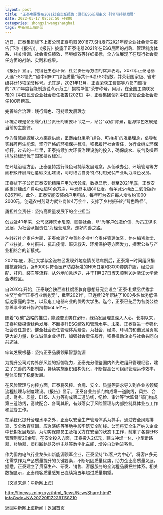 ```yaml
---
layout: post
title: "正泰电器发布2021社会责任报告：践行ESG长期主义 引领可持续发展"
date: 2022-05-17 08:02:50 +0800
categories: zhongxinwangshanghai
tags: 中新网上海新闻
---
```

<p>近日，正泰集团旗下上市公司正泰电器(601877.SH)发布2021年度企业社会责任报告(下称《报告》)。《报告》披露了正泰电器2021年在ESG层面的战略、管理制度体系、相关培训、社会责任绩效、环境绩效等详细指标，全方位展现了在履行社会责任方面的战略、实践和成果。</p>
 <p>《报告》显示，凭借在生态环保、社会责任等方面的优异表现，2021年正泰电器入选“ESG领先”“碳中和60”“绿色质量”等共计6项ESG指数，并荣获国家级、省市级共计15项荣誉称号。尤其是，2021年12月，正泰荣获工信部等八部门颁授的“2021年度智能制造试点示范工厂揭榜单位”荣誉称号。同月，在全国工商联发布的《中国民营企业社会责任报告(2021)》中，正泰集团位列中国民营企业社会责任100强榜首。</p>
 <p>完善综合治理：践行绿色、可持续发展理念</p>
 <p>环境治理是企业履行社会责任的重要环节之一，结合“双碳”背景，能源绿色发展是当前的主旋律。</p>
 <p>作为智慧能源解决方案提供商，正泰始终秉承“绿色、可持续”的发展理念，倡导和实践可再生能源，坚守严格的环境保护标准，积极履行社会责任，为行业树立环保标杆。过去的一年里，正泰持续加大环保治理设施的投入，确保废水、废气及噪声排放指标远优于国家排放标准。</p>
 <p>在环境治理方面，正泰坚持践行绿色可持续发展理念，从低碳办公、环境管理等方面积极开展绿色低碳文化建设，同时结合自身特点利用光伏产业助力绿色发展。</p>
 <p>正泰旗下子公司正泰安能精耕户用光伏领域，数据显示，截至2021年底，正泰安能累计建成户用电站超50余万座，年发绿电超80亿度，每年减少排放二氧化碳约826万吨。此外，正泰安能安装的户用电站，每年可为农户每人增收约1000-2000元，创造农村劳动力就业岗位4万余个，支撑了乡村振兴的“绿色路径”。</p>
 <p>勇担社会责任：坚持高质量发展下的企业担当</p>
 <p>创业近40年来，公司坚持饮水思源，回馈社会，以“为客户创造价值、为员工谋求发展、为社会承担责任”为经营理念，走好向善之路。</p>
 <p>在践行社会责任方面，正泰构建了完善的企业社会责任管理体系，并在捐资助学、产业扶贫、乡村振兴、抗击疫情、赈灾救灾、环境保护等方面发力，探索公益与产业相结合的新模式。</p>
 <p>2021年底，浙江大学紫金港校区发现外地疫情关联病例后，正泰第一时间组织捐赠抗疫物资，近6000只符合医疗防疫标准的N95口罩和3000套防护服，经过调配、打包、装车等流程，从外地加急运送，并于11月27日当天顺利送达浙江大学紫金港校区。</p>
 <p>自2010年开始，正泰联合陕西省杜斌丞教育思想研究会设立“正泰·杜斌丞优秀学生奖学金”“正泰行业新秀奖”，截至2021年，已连续12年帮扶了1000多名优秀低保低边家庭的学生，以及电工电器专业的优秀大学生。迄今，正泰已先后为各类公益慈善事业累计捐资捐物超4.5亿元。</p>
 <p>随着“双碳”战略的推进，能源变革势在必行，绿色发展理念深入人心。长期以来，正泰积极探索绿色发展，不断提升ESG绩效和管理水平。未来，正泰将进一步强化社会责任意识，健全社会责任管理体系建设，为社会、经济、环境的和谐发展贡献更大的力量，树立诚信企业标杆，加强社会责任履行，积极推动企业与社会共同向前迈进。</p>
 <p>牢筑发展根基：坚持正泰品质领军智慧能源</p>
 <p>为提升公司对内外部风险的抵御能力，正泰充分借鉴国内外先进组织管理经验，建立了完善的内部制度，持续实施组织结构优化，不断提高公司组织管理运作效率，整体实现了稳健发展。</p>
 <p>在风险管理与内控方面，正泰将风控、合规、安全、质量等要求导入到各业务领域流程梳理与制度建设。《报告》显示，正泰各业务部门构成第一道防线，风控、合规、财务、质量、EHS、人力等构成第二道防线，纪检、审计等“大监督”部门构成第三道防线，高效配合、各司其职，有效落实了风险管理与内部控制具体业务工作和监督工作。</p>
 <p>在系统化提升治理水平之外，正泰以安全生产管理体系为抓手，通过安全风险排查、安全教育培训、应急演练等落地手段牢筑安全防线。公司将安全生产纳入企业中长期发展规划，为切实保障员工及相关方在安全的状态下工作，制定了各类EHS管理制度20余项，在安全投入方面，正泰投入2亿元，建立冲焊一体、小型断路器、接触器、塑料断路器及继电器等数字化车间，增设自动物流系统。</p>
 <p>作为国内电气行业龙头和新能源领军企业，正泰坚持“以客户为中心”，将客户多元化需求作为产品质量提升的关键要素，不断巩固质量优势，助力企业高质量发展。据悉，正泰建立了贯穿生产、研发、销售、客服服务的全流程品质把控体系。相关数据显示，正泰顾客质量感知已连续第五年超过质量期望。</p><p class="em_media">（文章来源：中新网上海）</p>

<http://finews.zning.xyz/html_News/NewsShare.html?infoCode=NW202205172381158219>

[返回中新网上海新闻](//finews.withounder.com/category/zhongxinwangshanghai.html)｜[返回首页](//finews.withounder.com/)